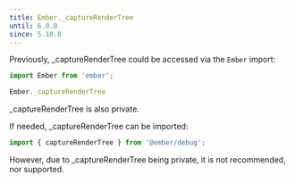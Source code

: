 ```yaml
---
title: Ember._captureRenderTree
until: 6.0.0
since: 5.10.0
---
```



Previously, _captureRenderTree could be accessed via the `Ember` import:
```js
import Ember from 'ember';

Ember._captureRenderTree
```
_captureRenderTree is also private.

If needed, _captureRenderTree can be imported:
```js
import { captureRenderTree } from '@ember/debug';
```

However, due to _captureRenderTree being private, it is not recommended, nor supported.
